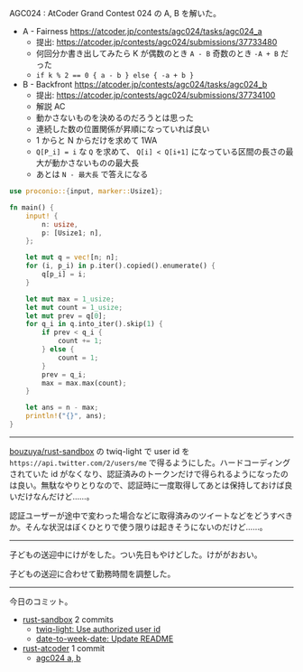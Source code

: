 AGC024 : AtCoder Grand Contest 024 の A, B を解いた。

- A - Fairness
  <https://atcoder.jp/contests/agc024/tasks/agc024_a>
  - 提出: <https://atcoder.jp/contests/agc024/submissions/37733480>
  - 何回分か書き出してみたら K が偶数のとき `A - B` 奇数のとき `-A + B` だった
  - `if k % 2 == 0 { a - b } else { -a + b }`
- B - Backfront
  <https://atcoder.jp/contests/agc024/tasks/agc024_b>
  - 提出: <https://atcoder.jp/contests/agc024/submissions/37734100>
  - 解説 AC
  - 動かさないものを決めるのだろうとは思った
  - 連続した数の位置関係が昇順になっていれば良い
  - 1 からと N からだけを求めて 1WA
  - `Q[P_i] = i` な `Q` を求めて、 `Q[i] < Q[i+1]` になっている区間の長さの最大が動かさないものの最大長
  - あとは `N - 最大長` で答えになる

```rust
use proconio::{input, marker::Usize1};

fn main() {
    input! {
        n: usize,
        p: [Usize1; n],
    };

    let mut q = vec![n; n];
    for (i, p_i) in p.iter().copied().enumerate() {
        q[p_i] = i;
    }

    let mut max = 1_usize;
    let mut count = 1_usize;
    let mut prev = q[0];
    for q_i in q.into_iter().skip(1) {
        if prev < q_i {
            count += 1;
        } else {
            count = 1;
        }
        prev = q_i;
        max = max.max(count);
    }

    let ans = n - max;
    println!("{}", ans);
}
```

---

[bouzuya/rust-sandbox] の twiq-light で user id を `https://api.twitter.com/2/users/me` で得るようにした。ハードコーディングされていた id がなくなり、認証済みのトークンだけで得られるようになったのは良い。無駄なやりとりなので、認証時に一度取得してあとは保持しておけば良いだけなんだけど……。

認証ユーザーが途中で変わった場合などに取得済みのツイートなどをどうすべきか。そんな状況はぼくひとりで使う限りは起きそうにないのだけど……。

---

子どもの送迎中にけがをした。つい先日もやけどした。けががおおい。

子どもの送迎に合わせて勤務時間を調整した。

---

今日のコミット。

- [rust-sandbox](https://github.com/bouzuya/rust-sandbox) 2 commits
  - [twiq-light: Use authorized user id](https://github.com/bouzuya/rust-sandbox/commit/87a537f5dee438b9c9dd04f5a8e89182d0ef1de8)
  - [date-to-week-date: Update README](https://github.com/bouzuya/rust-sandbox/commit/1a7aed6de7d76fd5d9cf8b7cea8b08bcab71e7f6)
- [rust-atcoder](https://github.com/bouzuya/rust-atcoder) 1 commit
  - [agc024 a, b](https://github.com/bouzuya/rust-atcoder/commit/2521fed8036118828143adacdd0871f8ad5b3882)

[bouzuya/rust-sandbox]: https://github.com/bouzuya/rust-sandbox
